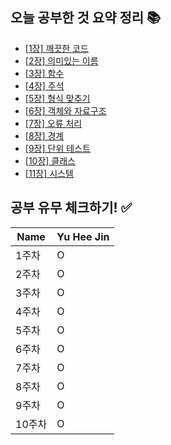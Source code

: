 ## 오늘 공부한 것 요약 정리 📚
- [[1장] 깨끗한 코드](https://delicious-polyester-fd5.notion.site/1-ae8862594970472f80f98134b69f09ba)
- [[2장] 의미있는 이름](https://delicious-polyester-fd5.notion.site/2-185ccb5abc5845b39a4fc7fa0ecde3c7)
- [[3장] 함수](https://delicious-polyester-fd5.notion.site/3-262058f6b39849759b10d70106ff92be)
- [[4장] 주석](https://delicious-polyester-fd5.notion.site/4-2da84b9df729438c966c998a37d9583e)
- [[5장] 형식 맞추기](https://delicious-polyester-fd5.notion.site/5-80a93795958c417aae77d1b2f6e3bf6f)
- [[6장] 객체와 자료구조](https://delicious-polyester-fd5.notion.site/6-c15b8b5235224c8daca9196cbb8d4667)
- [[7장] 오류 처리](https://delicious-polyester-fd5.notion.site/7-581e5048d2cf4ec6936425581f625f96)
- [[8장] 경계](https://delicious-polyester-fd5.notion.site/8-80599d5c1ff94a789a1735d4c7a697a1)
- [[9장] 단위 테스트](https://delicious-polyester-fd5.notion.site/9-51c1d811fa934321856b27bfaaca166b)
- [[10장] 클래스](https://delicious-polyester-fd5.notion.site/10-9a33b35140de466e973cc963a25ba741)
- [[11장] 시스템](https://delicious-polyester-fd5.notion.site/11-bde4d880eff549458e520b44f5c34b7b)

## 공부 유무 체크하기! ✅
| Name | Yu Hee Jin |
| --- | --- |
| 1주차 | O |
| 2주차 | O |
| 3주차 | O |
| 4주차 | O |
| 5주차 | O |
| 6주차 | O |
| 7주차 | O |
| 8주차 | O |
| 9주차 | O |
| 10주차 | O |
